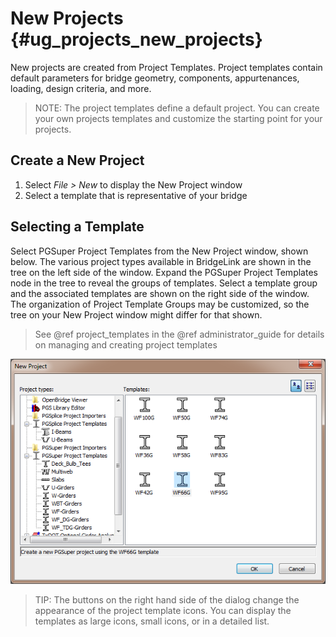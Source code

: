 New Projects {#ug_projects_new_projects}
==============================================
New projects are created from Project Templates. Project templates contain default parameters for bridge geometry, components, appurtenances, loading, design criteria, and more.

> NOTE: The project templates define a default project. You can create your own projects templates and customize the starting point for your projects.

Create a New Project
--------------------
1. Select *File > New* to display the New Project window
2. Select a template that is representative of your bridge

Selecting a Template
--------------------
Select PGSuper Project Templates from the New Project window, shown below. The various project types available in BridgeLink are shown in the tree on the left side of the window. Expand the PGSuper Project Templates node in the tree to reveal the groups of templates. Select a template group and the associated templates are shown on the right side of the window. The organization of Project Template Groups may be customized, so the tree on your New Project window might differ for that shown.

> See @ref project_templates in the @ref administrator_guide for details on managing and creating project templates

![](NewProject.png)

> TIP: The buttons on the right hand side of the dialog change the appearance of the project template icons. You can display the templates as large icons, small icons, or in a detailed list.

